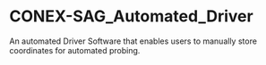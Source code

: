 # CONEX-SAG_Automated_Driver
An automated Driver Software that enables users to manually store coordinates for automated probing. 
